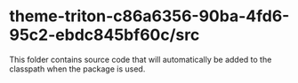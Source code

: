 # theme-triton-c86a6356-90ba-4fd6-95c2-ebdc845bf60c/src

This folder contains source code that will automatically be added to the classpath when
the package is used.
